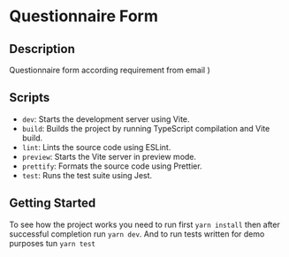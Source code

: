 # Questionnaire Form

## Description

Questionnaire form according requirement from email )

## Scripts

- `dev`: Starts the development server using Vite.
- `build`: Builds the project by running TypeScript compilation and Vite build.
- `lint`: Lints the source code using ESLint.
- `preview`: Starts the Vite server in preview mode.
- `prettify`: Formats the source code using Prettier.
- `test`: Runs the test suite using Jest.

## Getting Started

To see how the project works you need to run first `yarn install` then after successful completion run 
 `yarn dev`. And to run tests written for demo purposes tun `yarn test`

